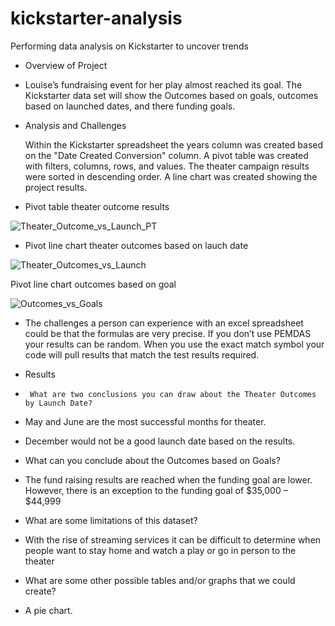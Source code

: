 # kickstarter-analysis
Performing data analysis on Kickstarter to uncover trends
- Overview of Project

- Louise’s fundraising event for her play almost reached its goal. The Kickstarter data set will show the Outcomes based on goals, outcomes based on launched dates, and there funding goals.

- Analysis and Challenges

	Within the Kickstarter spreadsheet the years column was created based on the "Date Created Conversion" column.
	A pivot table was created with filters, columns, rows, and values.
	The theater campaign results were sorted in descending order.
	A line chart was created showing the project results.
	
- Pivot table theater outcome results



![Theater_Outcome_vs_Launch_PT](https://user-images.githubusercontent.com/113808332/229390385-60bf9af2-5b3d-41d4-a344-266208e571fe.png)



- Pivot line chart theater outcomes based on lauch date



![Theater_Outcomes_vs_Launch](https://user-images.githubusercontent.com/113808332/229390407-87c70087-3c55-4191-aba8-956a3cf7b436.png)



Pivot line chart outcomes based on goal



![Outcomes_vs_Goals](https://user-images.githubusercontent.com/113808332/229390429-361bd1c2-89bc-471c-bbb7-ce17425755fe.png)


- The challenges a person can experience with an excel spreadsheet could be that the formulas are very precise. 
If you don’t use PEMDAS your results can be random. When you use the exact match symbol your code will pull results that match the test results required.



- Results
-      What are two conclusions you can draw about the Theater Outcomes by Launch Date?

-	May and June are the most successful months for theater.
-	December would not be a good launch date based on the results.

-	What can you conclude about the Outcomes based on Goals?
-	The fund raising results are reached when the funding goal are lower. However, there is an exception to the funding goal of $35,000 – $44,999  

-	What are some limitations of this dataset?
-	With the rise of streaming services it can be difficult to determine when people want to stay home and watch a play or go in person to the theater

-	What are some other possible tables and/or graphs that we could create?

- 	A pie chart.
